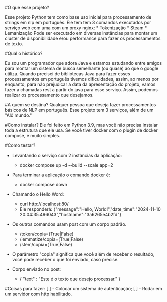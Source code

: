 #O que esse projeto?

   Esse projeto Python tem como base uso inicial para processamento de strings em nlp em português.
   Ele tem tem 3 comandos executados por serviço web com uma com um proxy nginx:
      * Tokenização
      * Steam
      * Lemanização
   Pode ser executado em diversas instâncias para montar um cluster de disponibilidade e/ou performance para fazer os processamentos de texto.

#Qual o histórico?

   Eu sou um programador que adora Java e estamos estudando entre amigos para montar um sistema de busca semelhante (ou quase) ao que o google utiliza.
   Quando precisei de bibliotecas Java para fazer esses processamentos em português tivemos dificuldades, assim, ao menos por enquanto, para não prejudicar a data da apresentação do projeto, vamos fazer a chamadas rest a partir do java para esse serviço. 
   Assim, podemos realizar os processamento que desejamos.

#A quem se destina?
  Qualquer pessoa que deseja fazer processamentos básicos de NLP em português. 
  Esse projeto tem 3 serviços, além de um "Alô mundo."

#Como instalar?
  Ele foi feito em Python 3.9, mas você não precisa instalar toda a estrutura que ele usa. 
  Se você tiver docker com o plugin de docker compose, é muito simples.
  
#Como testar?

  * Levantando o serviço com 2 instâncias da aplicação:
    - docker compose up -d  --build --scale app=2
    
  * Para terminar a aplicação o comando docker é:
    - docker compose down
    
  * Chamando o Hello Word:
    - curl http://localhost:80/ 
    - Ele responderá: {"message":"Hello, World!","date_time":"2024-11-10 20:04:35.496043","hostname":"3a6265e4b2fd"}
    
  * Os outros comandos usam post com um corpo padrão.
    - /token/copia=(True|False)
    - /lemmatize/copia=(True|False)
    - /stem/copia=(True|False)
    
  * O parâmetro "copia" significa que você além de receber o resultado, você pode receber o que foi enviado, caso precise.
  * Corpo enviado no post:
    -  {
         "text" : "Este é o texto que desejo processar."
       }

#Coisas para fazer:
   [ ] - Colocar um sistema de autenticação;
   [ ] - Rodar em um servidor com http habilitado.